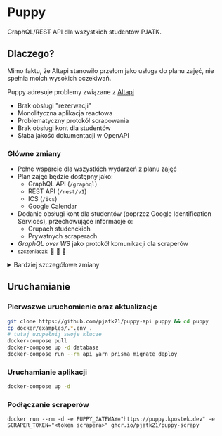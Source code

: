 # Puppy
GraphQL/~~REST~~ API dla wszystkich studentów PJATK.

## Dlaczego?
Mimo faktu, że Altapi stanowiło przełom jako usługa do planu zajęć, nie spełnia moich wysokich oczekiwań.

Puppy adresuje problemy związane z [Altapi](https://github.com/pjatk21/altapi)
 - Brak obsługi "rezerwacji"
 - Monolityczna aplikacja reactowa
 - Problematyczny protokół scrapowania
 - Brak obsługi kont dla studentów
 - Słaba jakość dokumentacji w OpenAPI

### Główne zmiany
 - Pełne wsparcie dla wszystkich wydarzeń z planu zajęć
 - Plan zajęć będzie dostępny jako:
   - GraphQL API (`/graphql`)
   - REST API (`/rest/v1`)
   - ICS (`/ics`)
   - Google Calendar
 - Dodanie obsługi kont dla studentów (poprzez Google Identification Services), przechowujące informacje o:
   - Grupach studenckich
   - Prywatnych scraperach
 - *GraphQL over WS* jako protokół komunikacji dla scraperów
 - <small>szczeniaczki</small> 🐾 🐶 🥺

<details>
  <summary>Bardziej szczegółowe zmiany</summary>

  #### Baza danych
  W Altapi wykorzystywana była biblioteka `mongoose` (wraz z MongoDB). Zostanie ona zastąpiona przez ORM [Prisma](https://www.prisma.io/) wraz z Postgres.

  #### Scrapery
  Altapi było pozbawione jakiejkolwiek autentykacji czy autoryzacji. Scrapery były wewnątrz zaufanej sieci i całe dostarczanie danych było oparte wyłącznie o zaufanie. Tym razem każdy scraper będzie miał przypisanego właściciela.

  #### Konwencje
  Poprzedni projekt całkowicie był napisany w konwencji *code first*. W tym projekcie jednak została zastosowana konwencja *schema first*, ponieważ brak dobrego *type reflection* w TypeScript utrudnia pracę na dłuższą metę.

  Również tym razem ESLint będzie miał surowsze zasady związane z pisaniem *type safe* kodu.

  #### Runtime
  Mimo, że NestJS, framework który został wykorzystany do tworzenia aplikacji, wykorzystuje domyślnie CommonJS, w tym projekcie wszystko wykorzystuje ES Modules oraz targetuje w najnowsze wersje Node'a.

  #### WASI/WASM (feat. Rust)
  W stabilnej fazie projektu zostaną zaimplementowane moduły WASI/WASM obsługę parsowania HTML'a zapewniające otrzymanego z scrapera.

  #### SSR (feat. Vite)
  W tym projekcie zostanie zaimplementowana obsługa SSR dla *landing page*. Aplikacja do planu zajęć pozostanie jako SPA.

</details>

## Uruchamianie

### Pierwszwe uruchomienie oraz aktualizacje

```bash
git clone https://github.com/pjatk21/puppy-api puppy && cd puppy
cp docker/examples/.*.env .
# tutaj uzupełnij swoje klucze
docker-compose pull
docker-compose up -d database
docker-compose run --rm api yarn prisma migrate deploy
```

### Uruchamianie aplikacji

```bash
docker-compose up -d
```

### Podłączanie scraperów

```
docker run --rm -d -e PUPPY_GATEWAY="https://puppy.kpostek.dev" -e SCRAPER_TOKEN="<token scrapera>" ghcr.io/pjatk21/puppy-scrapy
```
